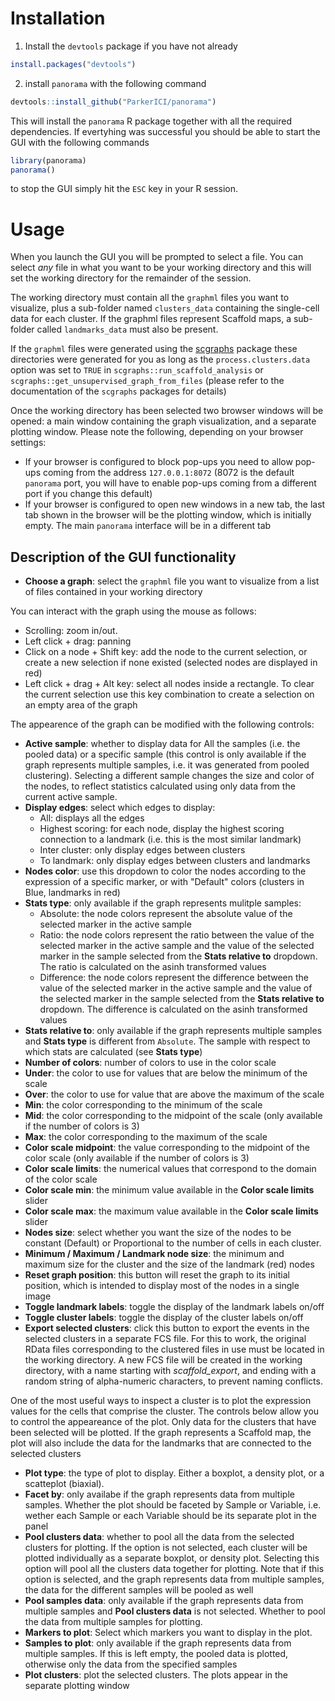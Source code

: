 # Installation

1. Install the `devtools` package if you have not already
```R
install.packages("devtools")
```

2. install `panorama` with the following command
```R
devtools::install_github("ParkerICI/panorama")
```

This will install the `panorama` R package together with all the required dependencies. If evertyhing was successful you should be able to start the GUI with the following commands

```R
library(panorama)
panorama()
```
to stop the GUI simply hit the `ESC` key in your R session.

# Usage

When you launch the GUI you will be prompted to select a file. You can select *any* file in what you want to be your working directory and this will set the working directory for the remainder of the session.

The working directory must contain all the `graphml` files you want to visualize, plus a sub-folder named `clusters_data` containing the single-cell data for each cluster. If the graphml files represent Scaffold maps, a sub-folder called `landmarks_data` must also be present. 

If the `graphml` files were generated using the [scgraphs](https://github.com/ParkerICI/scgraphs) package these directories were generated for you as long as the `process.clusters.data` option was set to `TRUE` in `scgraphs::run_scaffold_analysis` or `scgraphs::get_unsupervised_graph_from_files` (please refer to the documentation of the `scgraphs` packages for details)

Once the working directory has been selected two browser windows will be opened: a main window containing the graph visualization, and a separate plotting window. Please note the following, depending on your browser settings:
- If your browser is configured to block pop-ups you need to allow pop-ups coming from the address `127.0.0.1:8072` (8072 is the default `panorama` port, you will have to enable pop-ups coming from a different port if you change this default)
- If your browser is configured to open new windows in a new tab, the last tab shown in the browser will be the plotting window, which is initially empty. The main `panorama` interface will be in a different tab

## Description of the GUI functionality

- **Choose a graph**: select the `graphml` file you want to visualize from a list of files contained in your working directory

You can interact with the graph using the mouse as follows:
- Scrolling: zoom in/out. 
- Left click + drag: panning
- Click on a node + Shift key: add the node to the current selection, or create a new selection if none existed (selected nodes are displayed in red)
- Left click + drag + Alt key: select all nodes inside a rectangle. To clear the current selection use this key combination to create a selection on an empty area of the graph

The appearence of the graph can be modified with the following controls:

- **Active sample**: whether to display data for All the samples (i.e. the pooled data) or a specific sample (this control is only available if the graph represents multiple samples, i.e. it was generated from pooled clustering). Selecting a different sample changes the size and color of the nodes, to reflect statistics calculated using only data from the current active sample.
- **Display edges**: select which edges to display:
   - All: displays all the edges
   - Highest scoring: for each node, display the highest scoring connection to a landmark (i.e. this is the most similar landmark)
   - Inter cluster: only display edges between clusters
   - To landmark: only display edges between clusters and landmarks
- **Nodes color**: use this dropdown to color the nodes according to the expression of a specific marker, or with "Default" colors (clusters in Blue, landmarks in red)
- **Stats type**: only available if the graph represents mulitple samples:
  - Absolute: the node colors represent the absolute value of the selected marker in the active sample
  - Ratio: the node colors represent the ratio between the value of the selected marker in the active sample and the value of the selected marker in the sample selected from the **Stats relative to** dropdown. The ratio is calculated on the asinh transformed values
  - Difference: the node colors represent the difference between the value of the selected marker in the active sample and the value of the selected marker in the sample selected from the **Stats relative to** dropdown. The difference is calculated on the asinh transformed values
- **Stats relative to**: only available if the graph represents multiple samples and **Stats type** is different from `Absolute`. The sample with respect to which stats are calculated (see **Stats type**)
- **Number of colors**: number of colors to use in the color scale
- **Under**: the color to use for values that are below the minimum of the scale
- **Over**: the color to use for value that are above the maximum of the scale
- **Min**: the color corresponding to the minimum of the scale
- **Mid**: the color corresponding to the midpoint of the scale (only available if the number of colors is 3)
- **Max**: the color corresponding to the maximum of the scale
- **Color scale midpoint**: the value corresponding to the midpoint of the color scale (only available if the number of colors is 3)
- **Color scale limits**: the numerical values that correspond to the domain of the color scale
- **Color scale min**: the minimum value available in the **Color scale limits** slider
- **Color scale max**: the maximum value available in the **Color scale limits** slider
- **Nodes size**: select whether you want the size of the nodes to be constant (Default) or Proportional to the number of cells in each cluster. 
- **Minimum / Maximum / Landmark node size**: the minimum and maximum size for the cluster and the size of the landmark (red) nodes
- **Reset graph position**: this button will reset the graph to its initial position, which is intended to display most of the nodes in a single image
- **Toggle landmark labels**: toggle the display of the landmark labels on/off
- **Toggle cluster labels**: toggle the display of the cluster labels on/off
- **Export selected clusters**: click this button to export the events in the selected clusters in a separate FCS file. For this to work, the original RData files corresponding to the clustered files in use must be located in the working directory. A new FCS file will be created in the working directory, with a name starting with *scaffold_export*, and ending with a random string of alpha-numeric characters, to prevent naming conflicts.

One of the most useful ways to inspect a cluster is to plot the expression values for the cells that comprise the cluster. The controls below allow you to control the appeareance of the plot. Only data for the clusters that have been selected will be plotted. If the graph represents a Scaffold map, the plot will also include the data for the landmarks that are connected to the selected clusters

- **Plot type**: the type of plot to display. Either a boxplot, a density plot, or a scatteplot (biaxial).
- **Facet by**: only availabe if the graph represents data from multiple samples. Whether the plot should be faceted by Sample or Variable, i.e. wether each Sample or each Variable should be its separate plot in the panel
- **Pool clusters data**: whether to pool all the data from the selected clusters for plotting. If the option is not selected, each cluster will be plotted individually as a separate boxplot, or density plot. Selecting this option will pool all the clusters data together for plotting. Note that if this option is selected, and the graph represents data from multiple samples, the data for the different samples will be pooled as well
- **Pool samples data**: only available if the graph represents data from multiple samples and **Pool clusters data** is not selected. Whether to pool the data from multiple samples for plotting.
- **Markers to plot**: Select which markers you want to display in the plot.
- **Samples to plot**: only available if the graph represents data from multiple samples. If this is left empty, the pooled data is plotted, otherwise only the data from the specified samples
- **Plot clusters**: plot the selected clusters. The plots appear in the separate plotting window




